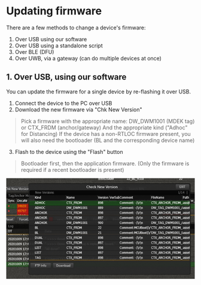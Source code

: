 # Updating firmware

There are a few methods to change a device's firmware:
1. Over USB using our software
2. Over USB using a standalone script
3. Over BLE (DFU)
4. Over UWB, via a gateway (can do multiple devices at once)

## 1. Over USB, using our software
You can update the firmware for a single device by re-flashing it over USB.

1. Connect the device to the PC over USB
2. Download the new firmware via "Chk New Version"
  > Pick a firmware with the appropriate name: DW_DWM1001 (MDEK tag) or CTX_FRDM (anchor/gateway)
  > And the appropriate kind ("Adhoc" for Distancing)
  > If the device has a non-RTLOC firmware present, you will also need the bootloader (BL and the corresponding device name)
3. Flash to the device using the "Flash" button
  > Bootloader first, then the application firmware. (Only the firmware is required if a recent bootloader is present)

![Downloading firmware](./img/downloading_fw.png)